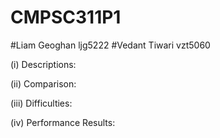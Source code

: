 # CMPSC311P1
#Liam Geoghan ljg5222
#Vedant Tiwari vzt5060

(i) Descriptions:


(ii) Comparison:


(iii) Difficulties:


(iv) Performance Results:

